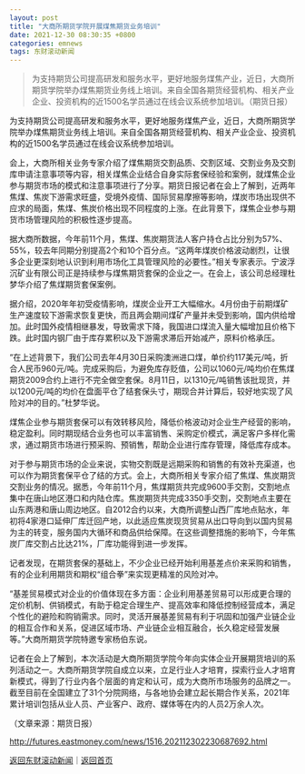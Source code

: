 ```yaml
---
layout: post
title: "大商所期货学院开展煤焦期货业务培训"
date: 2021-12-30 08:30:35 +0800
categories: emnews
tags: 东财滚动新闻
---
```

> 为支持期货公司提高研发和服务水平，更好地服务煤焦产业，近日，大商所期货学院举办煤焦期货业务线上培训。来自全国各期货经营机构、相关产业企业、投资机构的近1500名学员通过在线会议系统参加培训。（期货日报）

<p>为支持期货公司提高研发和服务水平，更好地服务煤焦产业，近日，大商所期货学院举办煤焦期货业务线上培训。来自全国各期货经营机构、相关产业企业、投资机构的近1500名学员通过在线会议系统参加培训。</p><p>会上，大商所相关业务专家介绍了煤焦期货交割品质、交割区域、交割业务及交割库申请注意事项等内容，相关煤焦企业结合自身实际套保经验和案例，就煤焦企业参与期货市场的模式和注意事项进行了分享。期货日报记者在会上了解到，近两年焦煤、焦炭下游需求旺盛，受境外疫情、国际贸易摩擦等影响，煤炭市场出现供不应求的局面，焦煤、焦炭价格出现不同程度的上涨。在此背景下，煤焦企业参与期货市场管理风险的积极性逐步提高。</p><p>据大商所数据，今年前11个月，焦煤、焦炭期货法人客户持仓占比分别为57%、55%，较去年同期分别提高2个和10个百分点。“这两年煤炭价格波动剧烈，让很多企业更深刻地认识到利用市场化工具管理风险的必要性。”相关专家表示。宁波浮沉矿业有限公司正是持续参与煤焦期货套保的企业之一。在会上，该公司总经理杜梦华介绍了焦煤期货套保案例。</p><p>据介绍，2020年年初受疫情影响，煤炭企业开工大幅缩水。4月份由于前期煤矿生产速度较下游需求恢复更快，而且两会期间煤矿产量并未受到影响，国内供给增加。此时国外疫情相继暴发，导致需求下降，我国进口煤流入量大幅增加且价格下跌。此时国内钢厂由于库存累积以及下游需求滞后开始减产，原料价格承压。</p><p>“在上述背景下，我们公司去年4月30日采购澳洲进口煤，单价约117美元/吨，折合人民币960元/吨。完成采购后，为避免库存贬值，公司以1060元/吨均价在焦煤期货2009合约上进行不完全做空套保。8月11日，以1310元/吨销售该批现货，并以1200元/吨的均价在盘面平仓了结套保头寸，期现合并计算后，较好地实现了风险对冲的目的。”杜梦华说。</p><p>煤焦企业参与期货套保可以有效转移风险，降低价格波动对企业生产经营的影响，稳定盈利。同时期现结合业务也可以丰富销售、采购定价模式，满足客户多样化需求，通过期货市场进行预采购、预销售，帮助企业进行库存管理，降低库存成本。</p><p>对于参与期货市场的企业来说，实物交割既是远期采购和销售的有效补充渠道，也可以作为期货套保平仓了结的方式。会上，大商所相关专家介绍了焦煤、焦炭期货交割业务的情况。据悉，今年前11个月，焦煤期货共完成9600手交割，交割地点集中在唐山地区港口和内陆仓库。焦炭期货共完成3350手交割，交割地点主要在山东两港和唐山周边地区。自2012合约以来，大商所调整山西厂库地点贴水，年初将4家港口延伸厂库迁回产地，以此适应焦炭现货贸易从出口导向到以国内贸易为主的转变，服务国内大循环和商品供给保障。在这些调整措施的影响下，今年焦炭厂库交割占比达21%，厂库功能得到进一步发挥。</p><p>记者发现，在期货套保的基础上，不少企业已经开始利用基差点价来采购和销售，有的企业利用期货和期权“组合拳”来实现更精准的风险对冲。</p><p>“基差贸易模式对企业的价值体现在多方面：企业利用基差贸易可以形成更合理的定价机制、供销模式，有助于稳定合理生产、提高效率和降低控制经营成本，满足个性化的避险和购销需求。同时，灵活开展基差贸易有利于巩固和加强产业链企业的相互合作和关系，促进区域市场、产业链企业相互融合，长久稳定经营发展等。”大商所期货学院特邀专家杨伯东说。</p><p>记者在会上了解到，本次活动是大商所期货学院今年向实体企业开展期货培训的系列活动之一。大商所期货学院自成立以来，立足行业人才培育，探索行业人才培育新模式，得到了行业内各个层面的肯定和认可，成为大商所市场服务的品牌之一。截至目前在全国建立了31个分院网络，与各地协会建立起长期合作关系，2021年累计培训包括从业人员、产业客户、政府、媒体等在内的人员2万余人次。</p><p class="em_media">（文章来源：期货日报）</p>

<http://futures.eastmoney.com/news/1516,202112302230687692.html>

[返回东财滚动新闻](//finews.withounder.com/emnews/)｜[返回首页](//finews.withounder.com/)